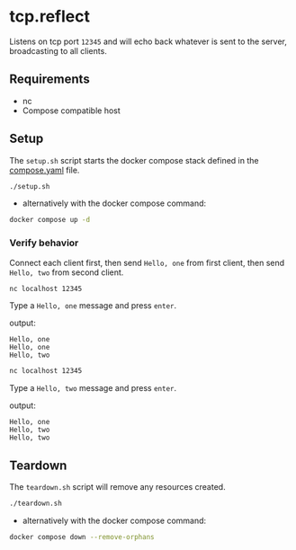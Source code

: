 # tcp.reflect

Listens on tcp port `12345` and will echo back whatever is sent to the server, broadcasting to all clients.

## Requirements

- nc
- Compose compatible host

## Setup

The `setup.sh` script starts the docker compose stack defined in the [compose.yaml](compose.yaml) file.

```bash
./setup.sh
```

- alternatively with the docker compose command:

```bash
docker compose up -d
```

### Verify behavior

Connect each client first, then send `Hello, one` from first client, then send `Hello, two` from second client.

```bash
nc localhost 12345
```

Type a `Hello, one` message and press `enter`.

output:

```text
Hello, one
Hello, one
Hello, two
```

```bash
nc localhost 12345
```

Type a `Hello, two` message and press `enter`.

output:

```text
Hello, one
Hello, two
Hello, two
```

## Teardown

The `teardown.sh` script will remove any resources created.

```bash
./teardown.sh
```

- alternatively with the docker compose command:

```bash
docker compose down --remove-orphans
```
